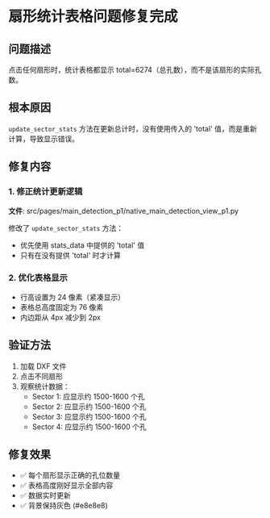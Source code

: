 # 扇形统计表格问题修复完成

## 问题描述
点击任何扇形时，统计表格都显示 total=6274（总孔数），而不是该扇形的实际孔数。

## 根本原因
`update_sector_stats` 方法在更新总计时，没有使用传入的 'total' 值，而是重新计算，导致显示错误。

## 修复内容

### 1. 修正统计更新逻辑
**文件**: src/pages/main_detection_p1/native_main_detection_view_p1.py

修改了 `update_sector_stats` 方法：
- 优先使用 stats_data 中提供的 'total' 值
- 只有在没有提供 'total' 时才计算

### 2. 优化表格显示
- 行高设置为 24 像素（紧凑显示）
- 表格总高度固定为 76 像素
- 内边距从 4px 减少到 2px

## 验证方法

1. 加载 DXF 文件
2. 点击不同扇形
3. 观察统计数据：
   - Sector 1: 应显示约 1500-1600 个孔
   - Sector 2: 应显示约 1500-1600 个孔
   - Sector 3: 应显示约 1500-1600 个孔
   - Sector 4: 应显示约 1500-1600 个孔

## 修复效果

- ✅ 每个扇形显示正确的孔位数量
- ✅ 表格高度刚好显示全部内容
- ✅ 数据实时更新
- ✅ 背景保持灰色 (#e8e8e8)